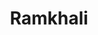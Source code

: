 ---
title: "Ramkhali"
title_bn: "রামখালি"
description: "Ramkhali starts from the Barbil and ends at the Bhogai river."
---
